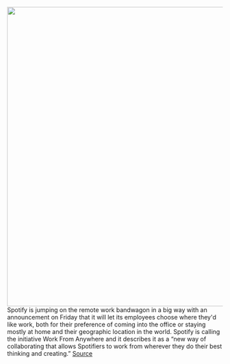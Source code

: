 <img src='https://cdn.vox-cdn.com/thumbor/JB_yKtUZ7R8TOPsOr9fk2vd9swE=/0x0:2040x1360/1200x800/filters:focal(857x517:1183x843)/cdn.vox-cdn.com/uploads/chorus_image/image/68809499/acastro_180213_1777_0002.0.jpg' width='700px' /><br/>
Spotify is jumping on the remote work bandwagon in a big way with an announcement on Friday that it will let its employees choose where they'd like work, both for their preference of coming into the office or staying mostly at home and their geographic location in the world. Spotify is calling the initiative Work From Anywhere and it describes it as a “new way of collaborating that allows Spotifiers to work from wherever they do their best thinking and creating.”
<a href='https://www.theverge.com/2021/2/12/22279951/spotify-remote-work-from-home-employees-choose-announcement'> Source <a/>